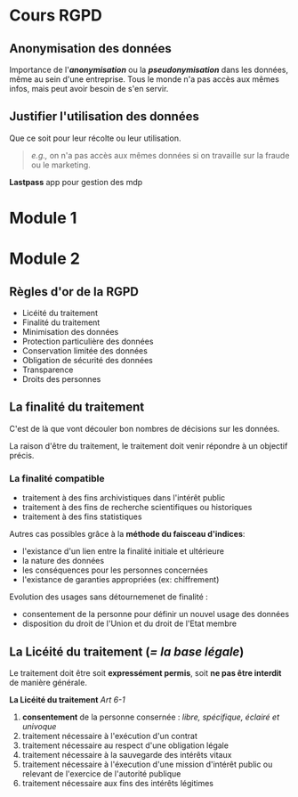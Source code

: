 # Cours RGPD
## Anonymisation des données
Importance de l'***anonymisation*** ou la ***pseudonymisation*** dans les données, même au sein d'une entreprise. Tous le monde n'a pas accès aux mêmes infos, mais peut avoir besoin de s'en servir.

## Justifier l'utilisation des données
Que ce soit pour leur récolte ou leur utilisation.
> *e.g.,* on n'a pas accès aux mêmes données si on travaille sur la fraude ou le marketing.

**Lastpass** app pour gestion des mdp

# Module 1

# Module 2
## Règles d'or de la RGPD
- Licéité du traitement
- Finalité du traitement
- Minimisation des données
- Protection particulière des données
- Conservation limitée des données
- Obligation de sécurité des données
- Transparence
- Droits des personnes

## La finalité du traitement
C'est de là que vont découler bon nombres de décisions sur les données.

La raison d'être du traitement, le traitement doit venir répondre à un objectif précis.

### La finalité compatible
- traitement à des fins archivistiques dans l'intérêt public
- traitement à des fins de recherche scientifiques ou historiques
- traitement à des fins statistiques

Autres cas possibles grâce à la **méthode du faisceau d'indices**:
- l'existance d'un lien entre la finalité initiale et ultérieure
- la nature des données
- les conséquences pour les personnes concernées
- l'existance de garanties appropriées (ex: chiffrement)

Evolution des usages sans détournemenet de finalité :
- consentement de la personne pour définir un nouvel usage des données
- disposition du droit de l'Union et du droit de l'Etat membre

## La Licéité du traitement (*= la base légale*)
Le traitement doit être soit **expressément permis**, soit **ne pas être interdit** de manière générale.

**La Licéité du traitement** *Art 6-1*
1. **consentement** de la personne consernée : *libre, spécifique, éclairé et univoque*
1. traitement nécessaire à l'exécution d'un contrat
1. traitement nécessaire au respect d'une obligation légale
1. traitement nécessaire à la sauvegarde des intérêts vitaux
1. traitement nécessaire à l'éxecution d'une mission d'intérêt public ou relevant de l'exercice de l'autorité publique
1. traitement nécessaire aux fins des intérêts légitimes

